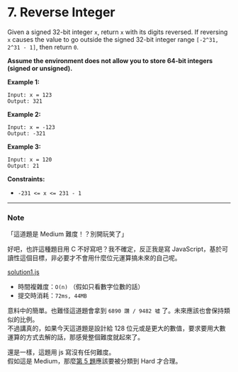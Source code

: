# 7. Reverse Integer

Given a signed 32-bit integer `x`, return `x` with its digits reversed. If reversing `x` causes the value to go outside the signed 32-bit integer range `[-2^31, 2^31 - 1]`, then return `0`.

**Assume the environment does not allow you to store 64-bit integers (signed or unsigned).**

**Example 1:**
```
Input: x = 123
Output: 321
```

**Example 2:**
```
Input: x = -123
Output: -321
```

**Example 3:**
```
Input: x = 120
Output: 21
```

**Constraints:**
* `-231 <= x <= 231 - 1`

***
### Note
「這道題是 Medium 難度！？別開玩笑了」

好吧，也許這種題目用 C 不好寫吧？我不確定，反正我是寫 JavaScript，基於可讀性這個目標，非必要才不會用什麼位元運算搞未來的自己呢。

[solution1.js](solution1.js)
* 時間複雜度：`O(n)` （假如只看數字位數的話）
* 提交時消耗：`72ms, 44MB`

意料中的簡單。也難怪這道題會拿到 `6890 讚 / 9482 噓` 了。未來應該也會保持類似的比例。  
不過講真的，如果今天這道題是設計給 128 位元或是更大的數值，要求要用大數運算的方式去解的話，那感覺整個難度就起來了。

還是一樣，這題用 js 寫沒有任何難度。  
假如這是 Medium，那麼[第 5 題](../5.%20Longest%20Palindromic%20Substring/readme.md)應該要被分類到 Hard 才合理。


